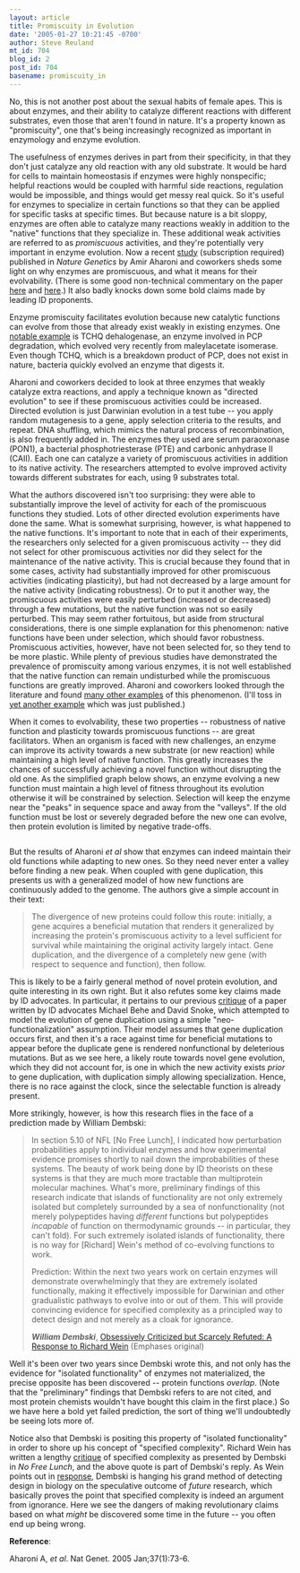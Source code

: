 ```yaml
---
layout: article
title: Promiscuity in Evolution
date: '2005-01-27 10:21:45 -0700'
author: Steve Reuland
mt_id: 704
blog_id: 2
post_id: 704
basename: promiscuity_in
---
```

No, this is not another post about the sexual habits of female apes.  This is about enzymes, and their ability to catalyze different reactions with different substrates, even those that aren't found in nature.  It's a property known as "promiscuity", one that's being increasingly recognized as important in enzymology and enzyme evolution.  

The usefulness of enzymes derives in part from their specificity, in that they don't just catalyze any old reaction with any old substrate.  It would be hard for cells to maintain homeostasis if enzymes were highly nonspecific; helpful reactions would be coupled with harmful side reactions, regulation would be impossible, and things would get messy real quick.  So it's useful for enzymes to specialize in certain functions so that they can be applied for specific tasks at specific times.  But because nature is a bit sloppy, enzymes are often able to catalyze many reactions weakly in addition to the "native" functions that they specialize in.  These additional weak activities are referred to as _promiscuous_ activities, and they're potentially very important in enzyme evolution.  Now a recent [study](http://www.nature.com/cgi-taf/DynaPage.taf?file=/ng/journal/v37/n1/full/ng1482.html) (subscription required) published in _Nature Genetics_ by Amir Aharoni and coworkers sheds some light on why enzymes are promiscuous, and what it means for their evolvability.  (There is some good non-technical commentary on the paper [here](http://www.nature.com/cgi-taf/DynaPage.taf?file=/ng/journal/v37/n1/full/ng0105-9.html) and [here](http://www.eurekalert.org/pub_releases/2004-12/wi-wis122104.php).)  It also badly knocks down some bold claims made by leading ID proponents.

Enzyme promiscuity facilitates evolution because new catalytic functions can evolve from those that already exist weakly in existing enzymes.  One [notable example](http://www.pandasthumb.org/pt-archives/000286.html) is TCHQ dehalogenase, an enzyme involved in PCP degradation, which evolved very recently from maleylacetate isomerase.  Even though TCHQ, which is a breakdown product of PCP, does not exist in nature, bacteria quickly evolved an enzyme that digests it.       

Aharoni and coworkers decided to look at three enzymes that weakly catalyze extra reactions, and apply a technique known as "directed evolution" to see if these promiscuous activities could be increased.  Directed evolution is just Darwinian evolution in a test tube -- you apply random mutagenesis to a gene, apply selection criteria to the results, and repeat.  DNA shuffling, which mimics the natural process of recombination, is also frequently added in.  The enzymes they used are serum paraoxonase (PON1), a bacterial phosphotriesterase (PTE) and carbonic anhydrase II (CAII).  Each one can catalyze a variety of promiscuous activities in addition to its native activity.  The researchers attempted to evolve improved activity towards different substrates for each, using 9 substrates total.

What the authors discovered isn't too surprising:  they were able to substantially improve the level of activity for each of the promiscuous functions they studied.  Lots of other directed evolution experiments have done the same.  What is somewhat surprising, however, is what happened to the native functions.  It's important to note that in each of their experiments, the researchers only selected for a given promiscuous activity -- they did not select for other promiscuous activities nor did they select for the maintenance of the native activity.  This is crucial because they found that in some cases, activity had substantially improved for other promiscuous activities (indicating plasticity), but had not decreased by a large amount for the native activity (indicating robustness).  Or to put it another way, the promiscuous activities were easily perturbed (increased or decreased) through a few mutations, but the native function was not so easily perturbed.  This may seem rather fortuitous, but aside from structural considerations, there is one simple explanation for this phenomenon:  native functions have been under selection, which should favor robustness.  Promiscuous activities, however, have not been selected for, so they tend to be more plastic.  While plenty of previous studies have demonstrated the prevalence of promiscuity among various enzymes, it is not well established that the native function can remain undisturbed while the promiscuous functions are greatly improved.  Aharoni and coworkers looked through the literature and found [many other examples](http://www.nature.com/ng/journal/v37/n1/extref/ng1482-S9.pdf) of this phenomenon.  (I'll toss in [yet another example](http://www.ncbi.nlm.nih.gov/entrez/query.fcgi?cmd=Retrieve&amp;db=pubmed&amp;dopt=Abstract&amp;list_uids=15660998) which was just published.)      

When it comes to evolvability, these two properties -- robustness of native function and plasticity towards promiscuous functions -- are great facilitators.  When an organism is faced with new challenges, an enzyme can improve its activity towards a new substrate (or new reaction) while maintaining a high level of native function.  This greatly increases the chances of successfully achieving a novel function without disrupting the old one.  As the simplified graph below shows, an enzyme evolving a new function must maintain a high level of fitness throughout its evolution otherwise it will be constrained by selection.  Selection will keep the enzyme near the "peaks" in sequence space and away from the "valleys".  If the old function must be lost or severely degraded before the new one can evolve, then protein evolution is limited by negative trade-offs.     

<img src="http://www.nature.com/ng/journal/v37/n1/images/ng0105-9-F1.jpg" alt="" />

But the results of Aharoni _et al_ show that enzymes can indeed maintain their old functions while adapting to new ones.  So they need never enter a valley before finding a new peak.  When coupled with gene duplication, this presents us with a generalized model of how new functions are continuously added to the genome.  The authors give a simple account in their text:  

> The divergence of new proteins could follow this route: initially, a gene acquires a beneficial mutation that renders it generalized by increasing the protein's promiscuous activity to a level sufficient for survival while maintaining the original activity largely intact. Gene duplication, and the divergence of a completely new gene (with respect to sequence and function), then follow.

This is likely to be a fairly general method of novel protein evolution, and quite interesting in its own right.  But it also refutes some key claims made by ID advocates.  In particular, it pertains to our previous [critique](http://www.pandasthumb.org/pt-archives/000480.html) of a paper written by ID advocates Michael Behe and David Snoke, which attempted to model the evolution of gene duplication using a simple "neo-functionalization" assumption.  Their model assumes that gene duplication occurs first, and then it's a race against time for beneficial mutations to appear before the duplicate gene is rendered nonfunctional by deleterious mutations.  But as we see here, a likely route towards novel gene evolution, which they did not account for, is one in which the new activity exists _prior_ to gene duplication, with duplication simply allowing specialization.  Hence, there is no race against the clock, since the selectable function is already present.

More strikingly, however, is how this research flies in the face of a prediction made by William Dembski:

> In section 5.10 of NFL \[No Free Lunch\], I indicated how perturbation probabilities apply to individual enzymes and how experimental evidence promises shortly to nail down the improbabilities of these systems. The beauty of work being done by ID theorists on these systems is that they are much more tractable than multiprotein molecular machines. What's more, preliminary findings of this research indicate that islands of functionality are not only extremely isolated but completely surrounded by a sea of nonfunctionality (not merely polypeptides having _different_ functions but polypeptides _incapable_ of function on thermodynamic grounds -- in particular, they can't fold). For such extremely isolated islands of functionality, there is no way for \[Richard\] Wein's method of co-evolving functions to work. 
> 
> Prediction: Within the next two years work on certain enzymes will demonstrate overwhelmingly that they are extremely isolated functionally, making it effectively impossible for Darwinian and other gradualistic pathways to evolve into or out of them. This will provide convincing evidence for specified complexity as a principled way to detect design and not merely as a cloak for ignorance.
> 
> **_William Dembski_**, [Obsessively Criticized but Scarcely Refuted:  A Response to Richard Wein](http://www.designinference.com/documents/05.02.resp_to_wein.htm) (Emphases original)

Well it's been over two years since Dembski wrote this, and not only has the evidence for "isolated functionality" of enzymes not materialized, the precise opposite has been discovered -- protein functions _overlap_.  (Note that the "preliminary" findings that Dembski refers to are not cited, and most protein chemists wouldn't have bought this claim in the first place.)  So we have here a bold yet failed prediction, the sort of thing we'll undoubtedly be seeing lots more of. 

Notice also that Dembski is positing this property of "isolated functionality" in order to shore up his concept of "specified complexity".  Richard Wein has written a lengthy [critique](http://www.talkorigins.org/design/faqs/nfl/) of specified complexity as presented by Dembski in _No Free Lunch_, and the above quote is part of Dembski's reply.  As Wein points out in [response](http://www.talkorigins.org/design/faqs/nfl/replynfl.html), Dembski is hanging his grand method of detecting design in biology on the speculative outcome of _future_ research, which basically proves the point that specified complexity is indeed an argument from ignorance.  Here we see the dangers of making revolutionary claims based on what _might_ be discovered some time in the future -- you often end up being wrong. 

**Reference**:

Aharoni A, _et al_.  Nat Genet. 2005 Jan;37(1):73-6.
